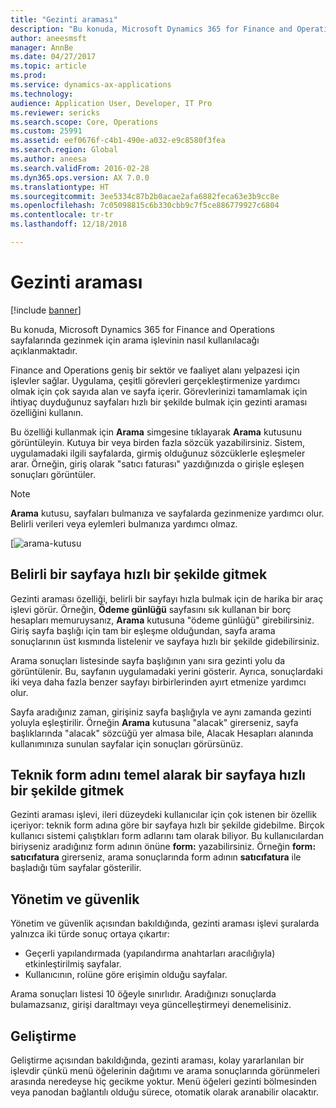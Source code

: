 ```yaml
---
title: "Gezinti araması"
description: "Bu konuda, Microsoft Dynamics 365 for Finance and Operations sayfalarında gezinmek için arama işlevinin nasıl kullanılacağı açıklanmaktadır."
author: aneesmsft
manager: AnnBe
ms.date: 04/27/2017
ms.topic: article
ms.prod: 
ms.service: dynamics-ax-applications
ms.technology: 
audience: Application User, Developer, IT Pro
ms.reviewer: sericks
ms.search.scope: Core, Operations
ms.custom: 25991
ms.assetid: eef0676f-c4b1-490e-a032-e9c8580f3fea
ms.search.region: Global
ms.author: aneesa
ms.search.validFrom: 2016-02-28
ms.dyn365.ops.version: AX 7.0.0
ms.translationtype: HT
ms.sourcegitcommit: 3ee5334c87b2b0acae2afa6882feca63e3b9cc8e
ms.openlocfilehash: 7c05098815c6b330cbb9c7f5ce886779927c6804
ms.contentlocale: tr-tr
ms.lasthandoff: 12/18/2018

---
```


# <a name="navigation-search"></a>Gezinti araması

[!include [banner](../includes/banner.md)]

Bu konuda, Microsoft Dynamics 365 for Finance and Operations sayfalarında gezinmek için arama işlevinin nasıl kullanılacağı açıklanmaktadır.

Finance and Operations geniş bir sektör ve faaliyet alanı yelpazesi için işlevler sağlar. Uygulama, çeşitli görevleri gerçekleştirmenize yardımcı olmak için çok sayıda alan ve sayfa içerir. Görevlerinizi tamamlamak için ihtiyaç duyduğunuz sayfaları hızlı bir şekilde bulmak için gezinti araması özelliğini kullanın.

Bu özelliği kullanmak için **Arama** simgesine tıklayarak **Arama** kutusunu görüntüleyin. Kutuya bir veya birden fazla sözcük yazabilirsiniz. Sistem, uygulamadaki ilgili sayfalarda, girmiş olduğunuz sözcüklerle eşleşmeler arar. Örneğin, giriş olarak "satıcı faturası" yazdığınızda o girişle eşleşen sonuçları görüntüler.

> [!NOTE]
> **Arama** kutusu, sayfaları bulmanıza ve sayfalarda gezinmenize yardımcı olur. Belirli verileri veya eylemleri bulmanıza yardımcı olmaz.

[![arama-kutusu](media/navigation-search.png "Arama kutusu")

## <a name="quickly-navigate-to-a-particular-page"></a>Belirli bir sayfaya hızlı bir şekilde gitmek

Gezinti araması özelliği, belirli bir sayfayı hızla bulmak için de harika bir araç işlevi görür. Örneğin, **Ödeme günlüğü** sayfasını sık kullanan bir borç hesapları memuruysanız, **Arama** kutusuna "ödeme günlüğü" girebilirsiniz. Giriş sayfa başlığı için tam bir eşleşme olduğundan, sayfa arama sonuçlarının üst kısmında listelenir ve sayfaya hızlı bir şekilde gidebilirsiniz.

Arama sonuçları listesinde sayfa başlığının yanı sıra gezinti yolu da görüntülenir. Bu, sayfanın uygulamadaki yerini gösterir. Ayrıca, sonuçlardaki iki veya daha fazla benzer sayfayı birbirlerinden ayırt etmenize yardımcı olur.

Sayfa aradığınız zaman, girişiniz sayfa başlığıyla ve aynı zamanda gezinti yoluyla eşleştirilir. Örneğin **Arama** kutusuna "alacak" girerseniz, sayfa başlıklarında "alacak" sözcüğü yer almasa bile, Alacak Hesapları alanında kullanımınıza sunulan sayfalar için sonuçları görürsünüz.

## <a name="quickly-navigate-to-a-page-based-on-the-technical-form-name"></a>Teknik form adını temel alarak bir sayfaya hızlı bir şekilde gitmek

Gezinti araması işlevi, ileri düzeydeki kullanıcılar için çok istenen bir özellik içeriyor: teknik form adına göre bir sayfaya hızlı bir şekilde gidebilme. Birçok kullanıcı sistemi çalıştıkları form adlarını tam olarak biliyor. Bu kullanıcılardan biriyseniz aradığınız form adının önüne **form:** yazabilirsiniz. Örneğin **form: satıcıfatura** girerseniz, arama sonuçlarında form adının **satıcıfatura** ile başladığı tüm sayfalar gösterilir.

## <a name="administration-and-security"></a>Yönetim ve güvenlik

Yönetim ve güvenlik açısından bakıldığında, gezinti araması işlevi şuralarda yalnızca iki türde sonuç ortaya çıkartır:

- Geçerli yapılandırmada (yapılandırma anahtarları aracılığıyla) etkinleştirilmiş sayfalar.
- Kullanıcının, rolüne göre erişimin olduğu sayfalar.

Arama sonuçları listesi 10 öğeyle sınırlıdır. Aradığınızı sonuçlarda bulamazsanız, girişi daraltmayı veya güncelleştirmeyi denemelisiniz.

## <a name="development"></a>Geliştirme

Geliştirme açısından bakıldığında, gezinti araması, kolay yararlanılan bir işlevdir çünkü menü öğelerinin dağıtımı ve arama sonuçlarında görünmeleri arasında neredeyse hiç gecikme yoktur. Menü öğeleri gezinti bölmesinden veya panodan bağlantılı olduğu sürece, otomatik olarak aranabilir olacaktır.

